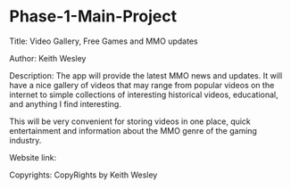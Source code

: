 # Phase-1-Main-Project
Title: Video Gallery, Free Games and MMO updates

Author: Keith Wesley

Description: The app will provide the latest MMO news and updates. It will have a nice gallery of videos that may range from popular videos on the internet to simple collections of interesting historical videos, educational, and anything I find interesting.

This will be very convenient for storing videos in one place, quick entertainment and information about the MMO genre of the gaming industry.

Website link:

Copyrights: CopyRights by Keith Wesley